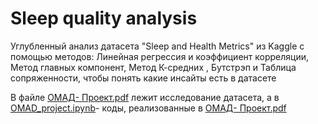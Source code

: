 # Sleep quality analysis
Углубленный анализ датасета "Sleep and Health Metrics" из Kaggle c помощью методов: Линейная регрессия и коэффициент корреляции, Метод главных компонент, Метод К-средних
, Бутстрэп и Таблица сопряженности, чтобы понять какие инсайты есть в датасете

В файле [ОМАД- Проект.pdf](https://github.com/minhle1208/Sleep-quality-analysis/blob/main/%D0%9E%D0%9C%D0%90%D0%94-%20%D0%9F%D1%80%D0%BE%D0%B5%D0%BA%D1%82.pdf) лежит исследование датасета, а в 
[OMAD_project.ipynb](https://github.com/minhle1208/Sleep-quality-analysis/blob/main/OMAD_project.ipynb)- коды, реализованные в [ОМАД- Проект.pdf](https://github.com/minhle1208/Sleep-quality-analysis/blob/main/%D0%9E%D0%9C%D0%90%D0%94-%20%D0%9F%D1%80%D0%BE%D0%B5%D0%BA%D1%82.pdf)
